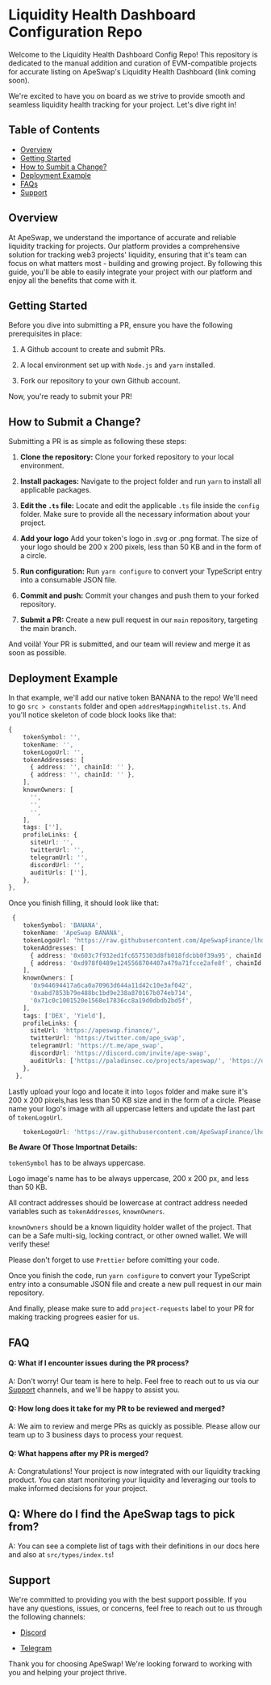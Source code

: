 # Liquidity Health Dashboard Configuration Repo

Welcome to the Liquidity Health Dashboard Config Repo! This repository is dedicated to the manual addition and curation of EVM-compatible projects for accurate listing on ApeSwap's Liquidity Health Dashboard (link coming soon).

We're excited to have you on board as we strive to provide smooth and seamless liquidity health tracking for your project. Let's dive right in!

## Table of Contents

- [Overview](https://github.com/ApeSwapFinance/lhd-config#overview)
- [Getting Started](https://github.com/ApeSwapFinance/lhd-config#getting-started)
- [How to Sumbit a Change?](https://github.com/ApeSwapFinance/lhd-config#how-to-submit-a-change)
- [Deployment Example](https://github.com/ApeSwapFinance/lhd-config#deployment-example)
- [FAQs](https://github.com/ApeSwapFinance/lhd-config#faq)
- [Support](https://github.com/ApeSwapFinance/lhd-config#support)

## Overview

At ApeSwap, we understand the importance of accurate and reliable liquidity tracking for projects. Our platform provides a comprehensive solution for tracking web3 projects' liquidity, ensuring that it's team can focus on what matters most - building and growing project. By following this guide, you'll be able to easily integrate your project with our platform and enjoy all the benefits that come with it.

## Getting Started

Before you dive into submitting a PR, ensure you have the following prerequisites in place:

1.  A Github account to create and submit PRs.

2.  A local environment set up with `Node.js` and `yarn` installed.

3.  Fork our repository to your own Github account.

Now, you're ready to submit your PR!

## How to Submit a Change?

Submitting a PR is as simple as following these steps:

1. **Clone the repository:** Clone your forked repository to your local environment.

2. **Install packages:** Navigate to the project folder and run `yarn` to install all applicable packages.

3. **Edit the `.ts` file:** Locate and edit the applicable `.ts` file inside the `config` folder. Make sure to provide all the necessary information about your project.

4. **Add your logo** Add your token's logo in .svg or .png format. The size of your logo should be 200 x 200 pixels, less than 50 KB and in the form of a circle.

5. **Run configuration:** Run `yarn configure` to convert your TypeScript entry into a consumable JSON file.

6. **Commit and push:** Commit your changes and push them to your forked repository.

7. **Submit a PR:** Create a new pull request in our `main` repository, targeting the main branch.

And voilà! Your PR is submitted, and our team will review and merge it as soon as possible.

## Deployment Example

In that example, we'll add our native token BANANA to the repo! We'll need to go `src > constants` folder and open `addresMappingWhitelist.ts`. And you'll notice skeleton of code block looks like that:

```typescript
{
    tokenSymbol: '',
    tokenName: '',
    tokenLogoUrl: '',
    tokenAddresses: [
      { address: '', chainId: '' },
      { address: '', chainId: '' },
    ],
    knownOwners: [
      '',
      '',
      '',
    ],
    tags: [''],
    profileLinks: {
      siteUrl: '',
      twitterUrl: '',
      telegramUrl: '',
      discordUrl: '',
      auditUrls: [''],
    },
},
```

Once you finish filling, it should look like that:

```typescript
 {
    tokenSymbol: 'BANANA',
    tokenName: 'ApeSwap BANANA',
    tokenLogoUrl: 'https://raw.githubusercontent.com/ApeSwapFinance/lhd-config/main/logos/BANANA.svg',
    tokenAddresses: [
      { address: '0x603c7f932ed1fc6575303d8fb018fdcbb0f39a95', chainId: '56' },
      { address: '0xd978f8489e1245568704407a479a71fcce2afe8f', chainId: '42161' },
    ],
    knownOwners: [
      '0x944694417a6ca0a70963d644a11d42c10e3af042',
      '0xabd7853b79e488bc1bd9e238a870167b074eb714',
      '0x71c0c1001520e1568e17836cc8a19d0dbdb2bd5f',
    ],
    tags: ['DEX', 'Yield'],
    profileLinks: {
      siteUrl: 'https://apeswap.finance/',
      twitterUrl: 'https://twitter.com/ape_swap',
      telegramUrl: 'https://t.me/ape_swap',
      discordUrl: 'https://discord.com/invite/ape-swap',
      auditUrls: ['https://paladinsec.co/projects/apeswap/', 'https://de.fi/audit-database/ApeSwap%20Finance'],
    },
  },
```

Lastly upload your logo and locate it into `logos` folder and make sure it's 200 x 200 pixels,has less than 50 KB size and in the form of a circle. Please name your logo's image with all uppercase letters and update the last part of `tokenLogoUrl`.

```typescript
    tokenLogoUrl: 'https://raw.githubusercontent.com/ApeSwapFinance/lhd-config/main/logos/YOURLOGONAME.svg',
```

**Be Aware Of Those Importnat Details:**

`tokenSymbol` has to be always uppercase.

Logo image's name has to be always uppercase, 200 x 200 px, and less than 50 KB.

All contract addresses should be lowercase at contract address needed variables such as `tokenAddresses`, `knownOwners`.

`knownOwners` should be a known liquidity holder wallet of the project. That can be a Safe multi-sig, locking contract, or other owned wallet. We will verify these!

Please don't forget to use `Prettier` before comitting your code.

Once you finish the code, run `yarn configure` to convert your TypeScript entry into a consumable JSON file and create a new pull request in our main repository.

And finally, please make sure to add `project-requests` label to your PR for making tracking progrees easier for us.

## FAQ

#### Q: What if I encounter issues during the PR process?

A: Don't worry! Our team is here to help. Feel free to reach out to us via our [Support](https://github.com/efeDaniels/lhd-readme-example#support) channels, and we'll be happy to assist you.

#### Q: How long does it take for my PR to be reviewed and merged?

A: We aim to review and merge PRs as quickly as possible. Please allow our team up to 3 business days to process your request.

#### Q: What happens after my PR is merged?

A: Congratulations! Your project is now integrated with our liquidity tracking product. You can start monitoring your liquidity and leveraging our tools to make informed decisions for your project.

## Q:  Where do I find the ApeSwap tags to pick from? 
 A: You can see a complete list of tags with their definitions in our docs here and also at `src/types/index.ts`!
## Support

We're committed to providing you with the best support possible. If you have any questions, issues, or concerns, feel free to reach out to us through the following channels:

- [Discord](https://discord.com/invite/ApeSwap)

- [Telegram](https://t.me/liquiditymonkey)

Thank you for choosing ApeSwap! We're looking forward to working with you and helping your project thrive.
